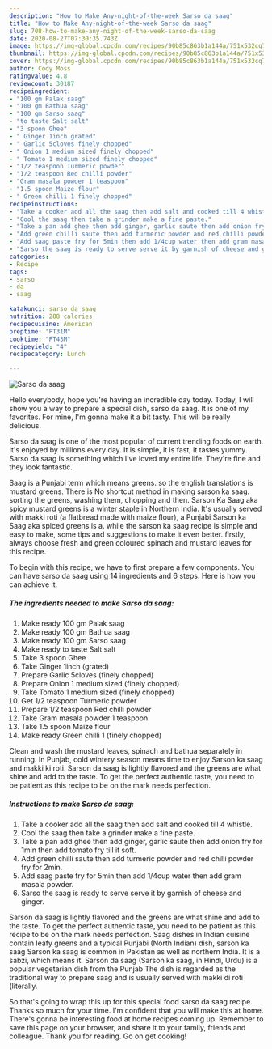 ```yaml
---
description: "How to Make Any-night-of-the-week Sarso da saag"
title: "How to Make Any-night-of-the-week Sarso da saag"
slug: 708-how-to-make-any-night-of-the-week-sarso-da-saag
date: 2020-08-27T07:30:35.743Z
image: https://img-global.cpcdn.com/recipes/90b85c863b1a144a/751x532cq70/sarso-da-saag-recipe-main-photo.jpg
thumbnail: https://img-global.cpcdn.com/recipes/90b85c863b1a144a/751x532cq70/sarso-da-saag-recipe-main-photo.jpg
cover: https://img-global.cpcdn.com/recipes/90b85c863b1a144a/751x532cq70/sarso-da-saag-recipe-main-photo.jpg
author: Cody Moss
ratingvalue: 4.8
reviewcount: 30187
recipeingredient:
- "100 gm Palak saag"
- "100 gm Bathua saag"
- "100 gm Sarso saag"
- "to taste Salt salt"
- "3 spoon Ghee"
- " Ginger 1inch grated"
- " Garlic 5cloves finely chopped"
- " Onion 1 medium sized finely chopped"
- " Tomato 1 medium sized finely chopped"
- "1/2 teaspoon Turmeric powder"
- "1/2 teaspoon Red chilli powder"
- "Gram masala powder 1 teaspoon"
- "1.5 spoon Maize flour"
- " Green chilli 1 finely chopped"
recipeinstructions:
- "Take a cooker add all the saag then add salt and cooked till 4 whistle."
- "Cool the saag then take a grinder make a fine paste."
- "Take a pan add ghee then add ginger, garlic saute then add onion fry for 1min then add tomato fry till it soft."
- "Add green chilli saute then add turmeric powder and red chilli powder fry for 2min."
- "Add saag paste fry for 5min then add 1/4cup water then add gram masala powder."
- "Sarso the saag is ready to serve serve it by garnish of cheese and ginger."
categories:
- Recipe
tags:
- sarso
- da
- saag

katakunci: sarso da saag 
nutrition: 288 calories
recipecuisine: American
preptime: "PT31M"
cooktime: "PT43M"
recipeyield: "4"
recipecategory: Lunch

---
```



![Sarso da saag](https://img-global.cpcdn.com/recipes/90b85c863b1a144a/751x532cq70/sarso-da-saag-recipe-main-photo.jpg)

Hello everybody, hope you're having an incredible day today. Today, I will show you a way to prepare a special dish, sarso da saag. It is one of my favorites. For mine, I'm gonna make it a bit tasty. This will be really delicious.

Sarso da saag is one of the most popular of current trending foods on earth. It's enjoyed by millions every day. It is simple, it is fast, it tastes yummy. Sarso da saag is something which I've loved my entire life. They're fine and they look fantastic.

Saag is a Punjabi term which means greens. so the english translations is mustard greens. There is No shortcut method in making sarson ka saag. sorting the greens, washing them, chopping and then. Sarson Ka Saag aka spicy mustard greens is a winter staple in Northern India. It&#39;s usually served with makki roti (a flatbread made with maize flour), a Punjabi Sarson ka Saag aka spiced greens is a. while the sarson ka saag recipe is simple and easy to make, some tips and suggestions to make it even better. firstly, always choose fresh and green coloured spinach and mustard leaves for this recipe.


To begin with this recipe, we have to first prepare a few components. You can have sarso da saag using 14 ingredients and 6 steps. Here is how you can achieve it.

<!--inarticleads1-->

##### The ingredients needed to make Sarso da saag:

1. Make ready 100 gm Palak saag
1. Make ready 100 gm Bathua saag
1. Make ready 100 gm Sarso saag
1. Make ready to taste Salt salt
1. Take 3 spoon Ghee
1. Take  Ginger 1inch (grated)
1. Prepare  Garlic 5cloves (finely chopped)
1. Prepare  Onion 1 medium sized (finely chopped)
1. Take  Tomato 1 medium sized (finely chopped)
1. Get 1/2 teaspoon Turmeric powder
1. Prepare 1/2 teaspoon Red chilli powder
1. Take Gram masala powder 1 teaspoon
1. Take 1.5 spoon Maize flour
1. Make ready  Green chilli 1 (finely chopped)


Clean and wash the mustard leaves, spinach and bathua separately in running. In Punjab, cold wintery season means time to enjoy Sarson ka saag and makki ki roti. Sarson da saag is lightly flavored and the greens are what shine and add to the taste. To get the perfect authentic taste, you need to be patient as this recipe to be on the mark needs perfection. 

<!--inarticleads2-->

##### Instructions to make Sarso da saag:

1. Take a cooker add all the saag then add salt and cooked till 4 whistle.
1. Cool the saag then take a grinder make a fine paste.
1. Take a pan add ghee then add ginger, garlic saute then add onion fry for 1min then add tomato fry till it soft.
1. Add green chilli saute then add turmeric powder and red chilli powder fry for 2min.
1. Add saag paste fry for 5min then add 1/4cup water then add gram masala powder.
1. Sarso the saag is ready to serve serve it by garnish of cheese and ginger.


Sarson da saag is lightly flavored and the greens are what shine and add to the taste. To get the perfect authentic taste, you need to be patient as this recipe to be on the mark needs perfection. Saag dishes in Indian cuisine contain leafy greens and a typical Punjabi (North Indian) dish, sarson ka saag Sarson ka saag is common in Pakistan as well as northern India. It is a sabzi, which means it. Sarson da saag (Sarson ka saag, in Hindi, Urdu) is a popular vegetarian dish from the Punjab The dish is regarded as the traditional way to prepare saag and is usually served with makki di roti (literally. 

So that's going to wrap this up for this special food sarso da saag recipe. Thanks so much for your time. I'm confident that you will make this at home. There's gonna be interesting food at home recipes coming up. Remember to save this page on your browser, and share it to your family, friends and colleague. Thank you for reading. Go on get cooking!
